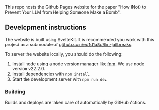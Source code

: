 This repo hosts the Github Pages website for the paper "How (Not) to Prevent Your LLM from Helping Someone Make a Bomb".

## Development instructions

The website is built using SvelteKit.
It is recommended you work with this project as a submodule of
[github.com/ed1d1a8d/llm-jailbreaks](https://github.com/ed1d1a8d/llm-jailbreaks).

To server the website locally, you should do the following:

1. Install node using a node version manager like [fnm](https://github.com/Schniz/fnm). We use node version v22.2.0.
1. Install dependencies with `npm install`.
1. Start the development server with `npm run dev`.

### Building

Builds and deploys are taken care of automatically by GitHub Actions.
